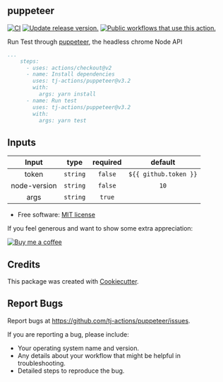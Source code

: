 ## puppeteer

[![CI](https://github.com/tj-actions/puppeteer/workflows/CI/badge.svg)](https://github.com/tj-actions/puppeteer/actions?query=workflow%3ACI) [![Update release version.](https://github.com/tj-actions/puppeteer/actions/workflows/sync-release-version.yml/badge.svg)](https://github.com/tj-actions/puppeteer/actions/workflows/sync-release-version.yml) [![Public workflows that use this action.](https://img.shields.io/endpoint?url=https%3A%2F%2Fapi-tj-actions1.vercel.app%2Fapi%2Fgithub-actions%2Fused-by%3Faction%3Dtj-actions%2Fpuppeteer%26badge%3Dtrue)](https://github.com/search?o=desc\&q=tj-actions+puppeteer+path%3A.github%2Fworkflows+language%3AYAML\&s=\&type=Code)

Run Test through [puppeteer](https://github.com/puppeteer/puppeteer), the headless chrome Node API

```yaml
...
    steps:
      - uses: actions/checkout@v2
      - name: Install dependencies
        uses: tj-actions/puppeteer@v3.2
        with:
          args: yarn install
      - name: Run test
        uses: tj-actions/puppeteer@v3.2
        with:
          args: yarn test
```

## Inputs

|   Input       |    type    |  required     |  default             |
|:-------------:|:-----------:|:-------------:|:---------------------:|
| token         |  `string`   |    `false`    | `${{ github.token }}` |
| node-version  |  `string`   |    `false`    | `10`                  |
| args         |  `string`   |    `true`    |                        |

*   Free software: [MIT license](LICENSE)

If you feel generous and want to show some extra appreciation:

[![Buy me a coffee][buymeacoffee-shield]][buymeacoffee]

[buymeacoffee]: https://www.buymeacoffee.com/jackton1

[buymeacoffee-shield]: https://www.buymeacoffee.com/assets/img/custom_images/orange_img.png

## Credits

This package was created with [Cookiecutter](https://github.com/cookiecutter/cookiecutter).

## Report Bugs

Report bugs at https://github.com/tj-actions/puppeteer/issues.

If you are reporting a bug, please include:

*   Your operating system name and version.
*   Any details about your workflow that might be helpful in troubleshooting.
*   Detailed steps to reproduce the bug.
